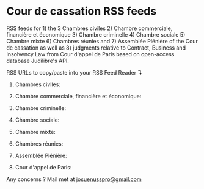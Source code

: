 # Cour de cassation RSS feeds 
RSS feeds for 1) the 3 Chambres civiles 2) Chambre commerciale, financière et économique 3) Chambre criminelle 4) Chambre sociale 5) Chambre mixte 6) Chambres réunies and 7) Assemblée Plénière of the Cour de cassation as well as 8) judgments relative to Contract, Business and Insolvency Law from Cour d'appel de Paris based on open-access database Judilibre's API.

RSS URLs to copy/paste into your RSS Feed Reader ↴

1. Chambres civiles:

2. Chambre commerciale, financière et économique: 

3. Chambre criminelle:

4. Chambre sociale:

5. Chambre mixte:

6. Chambres réunies:

7. Assemblée Plénière:

8. Cour d'appel de Paris:

Any concerns ? Mail met at josuenusspro@gmail.com
